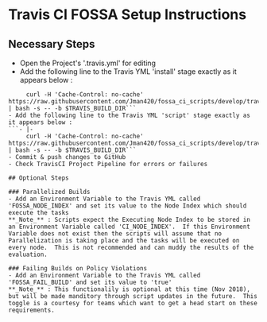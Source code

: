 # Travis CI FOSSA Setup Instructions

## Necessary Steps
  - Open the Project's '.travis.yml' for editing
  - Add the following line to the Travis YML 'install' stage exactly as it appears below :  
  ```- |- 
       curl -H 'Cache-Control: no-cache' https://raw.githubusercontent.com/Jman420/fossa_ci_scripts/develop/travis_ci/fossa_install.sh | bash -s -- -b $TRAVIS_BUILD_DIR```
  - Add the following line to the Travis YML 'script' stage exactly as it appears below :  
  ```- |- 
       curl -H 'Cache-Control: no-cache' https://raw.githubusercontent.com/Jman420/fossa_ci_scripts/develop/travis_ci/fossa_run.sh | bash -s -- -b $TRAVIS_BUILD_DIR```
  - Commit & push changes to GitHub
  - Check TravisCI Project Pipeline for errors or failures

## Optional Steps

### Parallelized Builds
  - Add an Environment Variable to the Travis YML called 'FOSSA_NODE_INDEX' and set its value to the Node Index which should execute the tasks  
**_Note_** : Scripts expect the Executing Node Index to be stored in an Environment Variable called 'CI_NODE_INDEX'.  If this Environment Variable does not exist then the scripts will assume that no Parallelization is taking place and the tasks will be executed on every node.  This is not recommended and can muddy the results of the evaluation.

### Failing Builds on Policy Violations
  - Add an Environment Variable to the Travis YML called 'FOSSA_FAIL_BUILD' and set its value to 'true'  
**_Note_** : This functionalily is optional at this time (Nov 2018), but will be made manditory through script updates in the future.  This toggle is a courtesy for teams which want to get a head start on these requirements.
